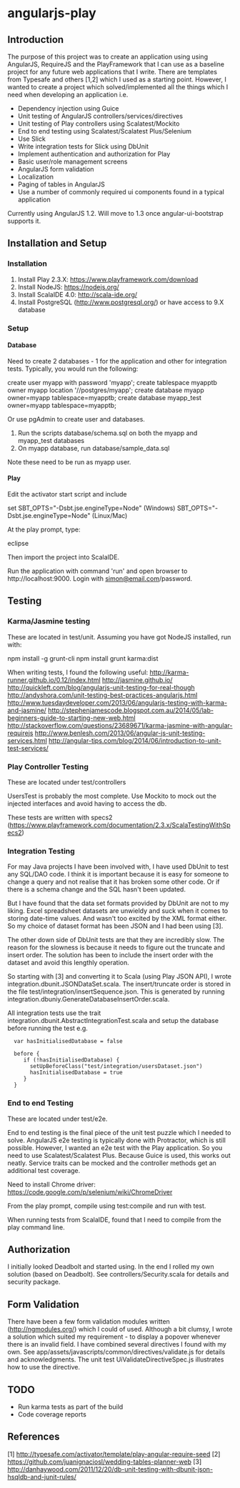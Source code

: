 # angularjs-play

## Introduction
The purpose of this project was to create an application using using AngularJS, RequireJS and the PlayFramework that I can use as a baseline 
project for any future web applications that I write. There are templates from Typesafe and others [1,2] which I used as a starting point. 
However, I wanted to create a project which solved/implemented all the things which I need when developing an application i.e.

* Dependency injection using Guice
* Unit testing of AngularJS controllers/services/directives
* Unit testing of Play controllers using Scalatest/Mockito
* End to end testing using Scalatest/Scalatest Plus/Selenium
* Use Slick
* Write integration tests for Slick using DbUnit
* Implement authentication and authorization for Play
* Basic user/role management screens
* AngularJS form validation
* Localization
* Paging of tables in AngularJS
* Use a number of commonly required ui components found in a typical application

Currently using AngularJS 1.2. Will move to 1.3 once angular-ui-bootstrap supports it.

## Installation and Setup

### Installation
1. Install Play 2.3.X: https://www.playframework.com/download
2. Install NodeJS: https://nodejs.org/
3. Install ScalaIDE 4.0: http://scala-ide.org/
4. Install PostgreSQL (http://www.postgresql.org/) or have access to 9.X database
     
### Setup
#### Database
Need to create 2 databases - 1 for the application and other for integration tests. Typically, you would run the following:

create user myapp with password 'myapp';
create tablespace myapptb owner myapp location '/<some path>/postgres/myapp';
create database myapp owner=myapp tablespace=myapptb;
create database myapp_test owner=myapp tablespace=myapptb;

Or use pgAdmin to create user and databases.

1. Run the scripts database/schema.sql on both the myapp and myapp_test databases
2. On myapp database, run database/sample_data.sql

Note these need to be run as myapp user.

#### Play
Edit the activator start script and include

set SBT_OPTS="-Dsbt.jse.engineType=Node" (Windows)
SBT_OPTS="-Dsbt.jse.engineType=Node" (Linux/Mac)  

At the play prompt, type:

eclipse

Then import the project into ScalaIDE.

Run the application with command 'run' and open browser to http://localhost:9000. Login with simon@email.com/password.

## Testing
### Karma/Jasmine testing
These are located in test/unit. Assuming you have got NodeJS installed, run with:

npm install -g grunt-cli
npm install
grunt karma:dist

When writing tests, I found the following useful:
http://karma-runner.github.io/0.12/index.html 
http://jasmine.github.io/
http://quickleft.com/blog/angularjs-unit-testing-for-real-though
http://andyshora.com/unit-testing-best-practices-angularjs.html
http://www.tuesdaydeveloper.com/2013/06/angularjs-testing-with-karma-and-jasmine/
http://stephenjamescode.blogspot.com.au/2014/05/lab-beginners-guide-to-starting-new-web.html
http://stackoverflow.com/questions/23689671/karma-jasmine-with-angular-requirejs
http://www.benlesh.com/2013/06/angular-js-unit-testing-services.html
http://angular-tips.com/blog/2014/06/introduction-to-unit-test-services/

### Play Controller Testing
These are located under test/controllers

UsersTest is probably the most complete. Use Mockito to mock out the injected interfaces and avoid having to access the db.

These tests are written with specs2 (https://www.playframework.com/documentation/2.3.x/ScalaTestingWithSpecs2)

### Integration Testing
For may Java projects I have been involved with, I have used DbUnit to test any SQL/DAO code. I think it is important because it is 
easy for someone to change a query and not realise that it has broken some other code. Or if there is a schema change and the SQL
hasn't been updated.

But I have found that the data set formats provided by DbUnit are not to my liking. Excel spreadsheet datasets are unwieldy and
suck when it comes to storing date-time values. And wasn't too excited by the XML format either. So my choice of dataset format has been
JSON and I had been using [3].

The other down side of DbUnit tests are that they are incredibly slow. The reason for the slowness is because it needs to figure out the
truncate and insert order. The solution has been to include the insert order with the dataset and avoid this lengthly operation.

So starting with [3] and converting it to Scala (using Play JSON API), I wrote integration.dbunit.JSONDataSet.scala. The insert/truncate
order is stored in the file test/integration/insertSequence.json. This is generated by running integration.dbuniy.GenerateDatabaseInsertOrder.scala.
 
All integration tests use the trait integration.dbunit.AbstractIntegrationTest.scala and setup the database before running the test e.g.

```
  var hasInitialisedDatabase = false
   
  before {
     if (!hasInitialisedDatabase) {
       setUpBeforeClass("test/integration/usersDataset.json")
       hasInitialisedDatabase = true
     }
  }
```       

### End to end Testing
These are located under test/e2e. 

End to end testing is the final piece of the unit test puzzle which I needed to solve. AngularJS e2e testing is typically done with Protractor, 
which is still possible. However, I wanted an e2e test with the Play application. So you need to use Scalatest/Scalatest Plus. Because Guice
is used, this works out neatly. Service traits can be mocked and the controller methods get an additional test coverage. 

Need to install Chrome driver: https://code.google.com/p/selenium/wiki/ChromeDriver

From the play prompt, compile using test:compile and run with test.

When running tests from ScalaIDE, found that I need to compile from the play command line.

## Authorization
I initially looked Deadbolt and started using. In the end I rolled my own solution (based on Deadbolt). See controllers/Security.scala
for details and security package.

## Form Validation
There have been a few form validation modules written (http://ngmodules.org/) which I could of used. Although a bit clumsy, I wrote a solution
which suited my requirement - to display a popover whenever there is an invalid field. I have combined several directives I found with my own.
See app/assets/javascripts/common/directives/validate.js for details and acknowledgments. The unit test UiValidateDirectiveSpec.js illustrates
how to use the directive.  

## TODO
* Run karma tests as part of the build
* Code coverage reports 

## References
[1] http://typesafe.com/activator/template/play-angular-require-seed
[2] https://github.com/juanignaciosl/wedding-tables-planner-web
[3] http://danhaywood.com/2011/12/20/db-unit-testing-with-dbunit-json-hsqldb-and-junit-rules/
